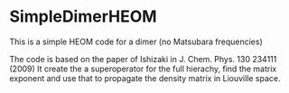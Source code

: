 # SimpleDimerHEOM
This is a simple HEOM code for a dimer (no Matsubara frequencies)

The code is based on the paper of Ishizaki in J. Chem. Phys. 130 234111 (2009)
It create the a superoperator for the full hierachy, find the matrix exponent and
use that to propagate the density matrix in Liouville space.

